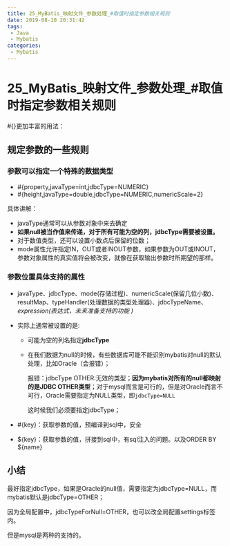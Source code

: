 ```yaml
---
title: 25_MyBatis_映射文件_参数处理_#取值时指定参数相关规则
date: 2019-08-10 20:31:42
tags: 
 - Java
 - Mybatis
categories:
 - Mybatis
---
```


# 25_MyBatis\_映射文件\_参数处理\_#取值时指定参数相关规则

#{}更加丰富的用法：

## 规定参数的一些规则

### 参数可以指定一个特殊的数据类型

- #{property,javaType=int,jdbcType=NUMERIC}
- #{height,javaType=double,jdbcType=NUMERIC,numericScale=2}

具体讲解：

- javaType通常可以从参数对象中来去确定
- **如果null被当作值来传递，对于所有可能为空的列，jdbcType需要被设置。**
- 对于数值类型，还可以设置小数点后保留的位数；
- mode属性允许指定IN，OUT或者INOUT参数，如果参数为OUT或INOUT，参数对象属性的真实值将会被改变，就像在获取输出参数时所期望的那样。

### 参数位置具体支持的属性

- javaType、jdbcType、mode(存储过程)、numericScale(保留几位小数)、resultMap、typeHandler(处理数据的类型处理器)、jdbcTypeName、*expression(表达式，未来准备支持的功能 )*

- 实际上通常被设置的是:

  - 可能为空的列名指定**jdbcType**

  - 在我们数据为null的时候，有些数据库可能不能识别mybatis对null的默认处理，比如Oracle（会报错）；

    报错：jdbcType OTHER:无效的类型；**因为mybatis对所有的null都映射的是JDBC OTHER类型**；对于mysql而言是可行的，但是对Oracle而言不可行，Oracle需要指定为NULL类型，即`jdbcType=NULL`

    这时候我们必须要指定jdbcType；

- #{key}：获取参数的值，预编译到sql中，安全

- ${key}：获取参数的值，拼接到sql中，有sql注入的问题。以及ORDER BY ${name}



## 小结

最好指定jdbcType，如果是Oracle的null值，需要指定为jdbcType=NULL，而mybatis默认是jdbcType=OTHER；

因为全局配置中，jdbcTypeForNull=OTHER，也可以改全局配置settings标签内。

但是mysql是两种的支持的。